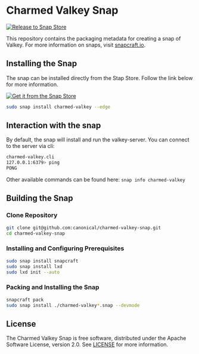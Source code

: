 # Charmed Valkey Snap
[![Release to Snap Store](https://github.com/canonical/charmed-valkey-snap/actions/workflows/release.yaml/badge.svg)](https://github.com/canonical/charmed-valkey-snap/actions/workflows/release.yaml)

This repository contains the packaging metadata for creating a snap of Valkey. 
For more information on snaps, visit [snapcraft.io](https://snapcraft.io/). 

## Installing the Snap
The snap can be installed directly from the Stap Store.  Follow the link below for more information.
<br>

[![Get it from the Snap Store](https://snapcraft.io/static/images/badges/en/snap-store-black.svg)](https://snapcraft.io/charmed-valkey)

```bash
sudo snap install charmed-valkey --edge
```

## Interaction with the snap
By default, the snap will install and run the valkey-server. You can connect to the server via cli:

```bash
charmed-valkey.cli
127.0.0.1:6379> ping
PONG
```

Other available commands can be found here: `snap info charmed-valkey`

## Building the Snap
### Clone Repository
```bash
git clone git@github.com:canonical/charmed-valkey-snap.git
cd charmed-valkey-snap
```
### Installing and Configuring Prerequisites
```bash
sudo snap install snapcraft
sudo snap install lxd
sudo lxd init --auto
```
### Packing and Installing the Snap
```bash
snapcraft pack
sudo snap install ./charmed-valkey*.snap --devmode
```

## License
The Charmed Valkey Snap is free software, distributed under the Apache
Software License, version 2.0. See
[LICENSE](https://github.com/canonical/charmed-valkey-snap/blob/main/LICENSE)
for more information.